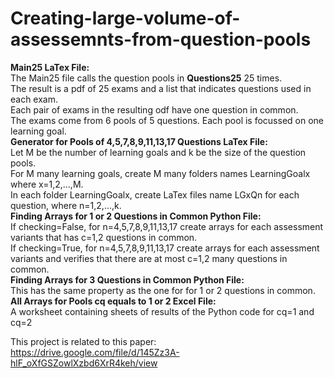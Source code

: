 # Creating-large-volume-of-assessemnts-from-question-pools<br>
<strong>Main25 LaTex File:</strong><br>
The Main25 file calls the question pools in <strong>Questions25</strong> 25 times.<br>
The result is a pdf of 25 exams and a list that indicates questions used in each exam.<br> 
Each pair of exams in the resulting odf have one question in common.<br>
The exams come from 6 pools of 5 questions. Each pool is focussed on one learning goal.<br>
<strong>Generator for Pools of 4,5,7,8,9,11,13,17 Questions LaTex File:</strong><br>
Let M be the number of learning goals and k be the size of the question pools.<br>
For M many learning goals, create M many folders names LearningGoalx where x=1,2,...,M.<br>
In each folder LearningGoalx, create LaTex files name LGxQn for each question, where n=1,2,...,k.<br>
<strong>Finding Arrays for 1 or 2 Questions in Common Python File:</strong><br>
If checking=False, for n=4,5,7,8,9,11,13,17 create arrays for each assessment variants that has c=1,2 questions in common.<br>
If checking=True, for n=4,5,7,8,9,11,13,17 create arrays for each assessment variants and verifies that there are at most c=1,2 many questions in common.<br>
<strong>Finding Arrays for 3 Questions in Common Python File:</strong><br>
This has the same property as the one for for 1 or 2 questions in common.<br>
<strong>All Arrays for Pools cq equals to 1 or 2 Excel File:</strong><br>
A worksheet containing sheets of results of the Python code for cq=1 and cq=2

This project is related to this paper: https://drive.google.com/file/d/145Zz3A-hlF_oXfGSZowlXzbd6XrR4keh/view 
